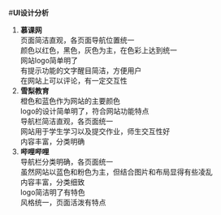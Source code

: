 #**UI设计分析**
1. **慕课网**  
页面简洁直观，各页面导航位置统一  
颜色以红色，黑色，灰色为主，在色彩上达到统一  
网站logo简单明了  
有提示功能的文字醒目简洁，方便用户  
在网站上可以评论，有一定交互性  
2. **雪梨教育**  
橙色和蓝色作为网站的主要颜色   
logo的设计简单明了，符合网站功能特点  
导航栏简洁直观，各页面统一  
网站用于学生学习以及提交作业，师生交互性好  
内容丰富，分类明确  
3. **哔哩哔哩**  
导航栏分类明确，各页面统一  
虽然网站以蓝色和粉色为主，但结合图片和布局显得有些凌乱  
内容丰富，分类细致  
logo简洁明了有特色  
风格统一，页面活泼有特点
